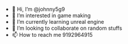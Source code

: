 - 👋 Hi, I’m @johnny5g9
- 👀 I’m interested in game making 
- 🌱 I’m currently learning unreal engine
- 💞️ I’m looking to collaborate on random stuffs
- 📫 How to reach me 9192964915
<!---
johnny5g9/johnny5g9 is a ✨ special ✨ repository because its `README.md` (this file) appears on your GitHub profile.
You can click the Preview link to take a look at your changes.
--->
